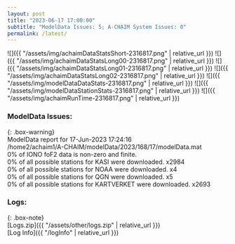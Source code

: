 ```yaml
---
layout: post
title: "2023-06-17 17:00:00"
subtitle: "ModelData Issues: 5; A-CHAIM System Issues: 0"
permalink: /latest/
---
```


![]({{ "/assets/img/achaimDataStatsShort-2316817.png" | relative_url }})
![]({{ "/assets/img/achaimDataStatsLong00-2316817.png" | relative_url }})
![]({{ "/assets/img/achaimDataStatsLong01-2316817.png" | relative_url }})
![]({{ "/assets/img/achaimDataStatsLong02-2316817.png" | relative_url }})
![]({{ "/assets/img/modelDataDataStats-2316817.png" | relative_url }})
![]({{ "/assets/img/modelDataStationStats-2316817.png" | relative_url }})
![]({{ "/assets/img/achaimRunTime-2316817.png" | relative_url }})


### ModelData Issues:  
  
{: .box-warning}  
 ModelData report for 17-Jun-2023 17:24:16   
 /home2/achaim1/A-CHAIM/modelData/2023/168/17/modelData.mat   
 0% of IONO foF2 data is non-zero and finite.   
 0% of all possible stations for KASI were downloaded. x2984   
 0% of all possible stations for NOAA were downloaded. x4   
 0% of all possible stations for QGN were downloaded. x5   
 0% of all possible stations for KARTVERKET were downloaded. x2693   
  


### Logs:  
  
{: .box-note}  
[Logs.zip]({{ "/assets/other/logs.zip" | relative_url }})  
[Log Info]({{ "/logInfo" | relative_url }})  
